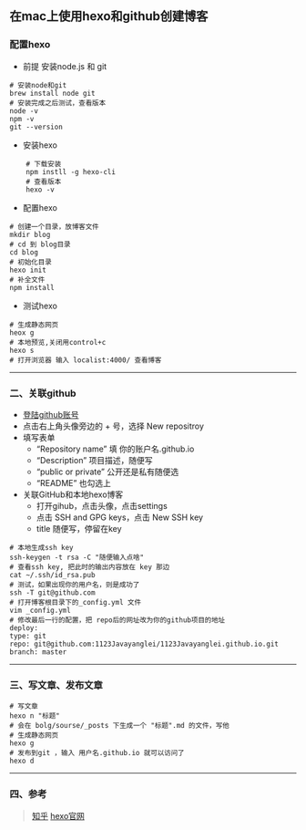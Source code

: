 ## 在mac上使用hexo和github创建博客
### 配置hexo
* 前提 安装node.js 和 git
```shell
# 安装node和git
brew install node git
# 安装完成之后测试，查看版本
node -v
npm -v  
git --version
```
* 安装hexo
```shell
	# 下载安装
	npm instll -g hexo-cli
	# 查看版本
	hexo -v
```
* 配置hexo
```shell
# 创建一个目录，放博客文件
mkdir blog
# cd 到 blog目录
cd blog
# 初始化目录
hexo init
# 补全文件
npm install
```
* 测试hexo
```shell
# 生成静态网页
heox g
# 本地预览,关闭用control+c 
hexo s
# 打开浏览器 输入 localist:4000/ 查看博客
```
***
### 二、关联github
* [登陆github账号](https://github.com/)
* 点击右上角头像旁边的 + 号，选择 New repositroy
* 填写表单
	* “Repository name” 填 你的账户名.github.io
	* “Description” 项目描述，随便写
	* “public or private” 公开还是私有随便选
	* “README” 也勾选上 	
* 关联GitHub和本地hexo博客
	* 打开gihub，点击头像，点击settings
	* 点击 SSH and GPG keys，点击 New SSH key
	* title 随便写，停留在key
```shello
# 本地生成ssh key
ssh-keygen -t rsa -C "随便输入点啥"
# 查看ssh key, 把此时的输出内容放在 key 那边
cat ~/.ssh/id_rsa.pub
# 测试，如果出现你的用户名，则是成功了
ssh -T git@github.com
# 打开博客根目录下的_config.yml 文件
vim _config.yml
# 修改最后一行的配置，把 repo后的网址改为你的github项目的地址
deploy:
type: git
repo: git@github.com:1123Javayanglei/1123Javayanglei.github.io.git
branch: master
```
***
### 三、写文章、发布文章
```shell
# 写文章
hexo n "标题"
# 会在 bolg/sourse/_posts 下生成一个 "标题".md 的文件，写他
# 生成静态网页
hexo g
# 发布到git ，输入 用户名.github.io 就可以访问了
hexo d
```
***
### 四、参考
> [知乎](https://zhuanlan.zhihu.com/p/35668237)
> [hexo官网](https://zhuanlan.zhihu.com/p/35668237)
